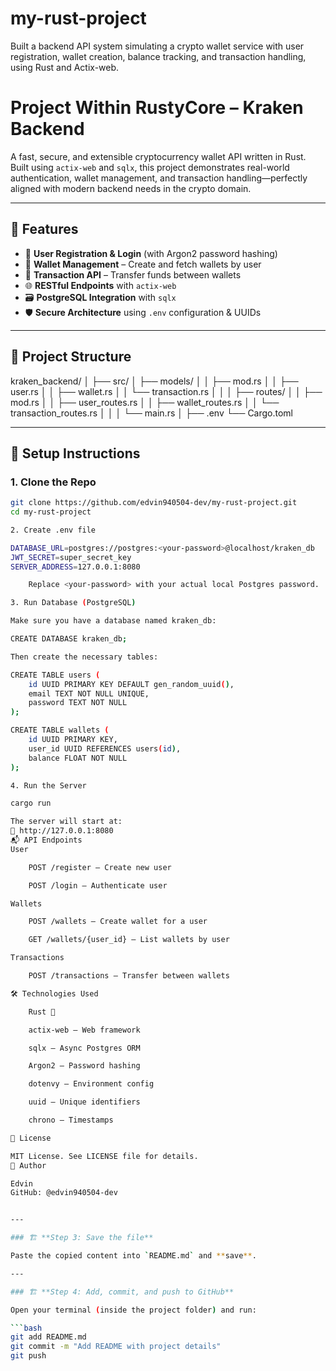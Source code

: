 # my-rust-project
Built a backend API system simulating a crypto wallet service with user registration, wallet creation, balance tracking, and transaction handling, using Rust and Actix-web.


# Project Within RustyCore – Kraken Backend

A fast, secure, and extensible cryptocurrency wallet API written in Rust. Built using `actix-web` and `sqlx`, this project demonstrates real-world authentication, wallet management, and transaction handling—perfectly aligned with modern backend needs in the crypto domain.

---

## 🚀 Features

- 🔐 **User Registration & Login** (with Argon2 password hashing)
- 🧾 **Wallet Management** – Create and fetch wallets by user
- 💸 **Transaction API** – Transfer funds between wallets
- 🌐 **RESTful Endpoints** with `actix-web`
- 🗃️ **PostgreSQL Integration** with `sqlx`
- 🛡️ **Secure Architecture** using `.env` configuration & UUIDs

---

## 🧩 Project Structure

kraken_backend/
│
├── src/
│ ├── models/
│ │ ├── mod.rs
│ │ ├── user.rs
│ │ ├── wallet.rs
│ │ └── transaction.rs
│ │
│ ├── routes/
│ │ ├── mod.rs
│ │ ├── user_routes.rs
│ │ ├── wallet_routes.rs
│ │ └── transaction_routes.rs
│ │
│ └── main.rs
│
├── .env
└── Cargo.toml


---

## 🔧 Setup Instructions

### 1. **Clone the Repo**

```bash
git clone https://github.com/edvin940504-dev/my-rust-project.git
cd my-rust-project

2. Create .env file

DATABASE_URL=postgres://postgres:<your-password>@localhost/kraken_db
JWT_SECRET=super_secret_key
SERVER_ADDRESS=127.0.0.1:8080

    Replace <your-password> with your actual local Postgres password.

3. Run Database (PostgreSQL)

Make sure you have a database named kraken_db:

CREATE DATABASE kraken_db;

Then create the necessary tables:

CREATE TABLE users (
    id UUID PRIMARY KEY DEFAULT gen_random_uuid(),
    email TEXT NOT NULL UNIQUE,
    password TEXT NOT NULL
);

CREATE TABLE wallets (
    id UUID PRIMARY KEY,
    user_id UUID REFERENCES users(id),
    balance FLOAT NOT NULL
);

4. Run the Server

cargo run

The server will start at:
📍 http://127.0.0.1:8080
📬 API Endpoints
User

    POST /register – Create new user

    POST /login – Authenticate user

Wallets

    POST /wallets – Create wallet for a user

    GET /wallets/{user_id} – List wallets by user

Transactions

    POST /transactions – Transfer between wallets

🛠️ Technologies Used

    Rust 🦀

    actix-web – Web framework

    sqlx – Async Postgres ORM

    Argon2 – Password hashing

    dotenvy – Environment config

    uuid – Unique identifiers

    chrono – Timestamps

📜 License

MIT License. See LICENSE file for details.
🙌 Author

Edvin
GitHub: @edvin940504-dev


---

### 🏗️ **Step 3: Save the file**

Paste the copied content into `README.md` and **save**.

---

### 🏗️ **Step 4: Add, commit, and push to GitHub**

Open your terminal (inside the project folder) and run:

```bash
git add README.md
git commit -m "Add README with project details"
git push